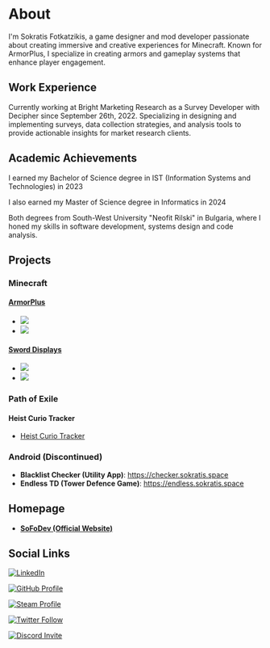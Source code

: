 
# About

I'm Sokratis Fotkatzikis, a game designer and mod developer passionate about creating immersive and creative experiences for Minecraft. Known for ArmorPlus, I specialize in creating armors and gameplay systems that enhance player engagement.

## Work Experience
Currently working at Bright Marketing Research as a Survey Developer with Decipher since September 26th, 2022. Specializing in designing and implementing surveys, data collection strategies, and analysis tools to provide actionable insights for market research clients.

## Academic Achievements
I earned my Bachelor of Science degree in IST (Information Systems and Technologies) in 2023

I also earned my Master of Science degree in Informatics in 2024

Both degrees from South-West University "Neofit Rilski" in Bulgaria, where I honed my skills in software development, systems design and code analysis.
     
## Projects

### Minecraft

#### [**ArmorPlus**](https://www.curseforge.com/minecraft/mc-mods/armorplus) 

- [![](http://cf.way2muchnoise.eu/full_armorplus_downloads.svg)](https://www.curseforge.com/minecraft/mc-mods/armorplus)
- [![](http://cf.way2muchnoise.eu/versions/armorplus.svg)](https://www.curseforge.com/minecraft/mc-mods/armorplus)

#### [**Sword Displays**](https://www.curseforge.com/minecraft/mc-mods/sword-displays) 

- [![](http://cf.way2muchnoise.eu/full_392762_downloads.svg)](https://www.curseforge.com/minecraft/mc-mods/sword-displays)
- [![](http://cf.way2muchnoise.eu/versions/392762.svg)](https://www.curseforge.com/minecraft/mc-mods/sword-displays)

### Path of Exile

#### Heist Curio Tracker

- [Heist Curio Tracker](https://github.com/sokratis12GR/Curio-Tracker)

### Android (Discontinued)

- **Blacklist Checker (Utility App)**: https://checker.sokratis.space
- **Endless TD (Tower Defence Game)**: https://endless.sokratis.space

## Homepage

- [**SoFoDev (Official Website)**](https://sokratis.space)

## Social Links

<!-- <p><s><a class="google-dev" href="https://play.google.com/store/apps/dev?id=4669583512557743868"><img alt="Google Developer Page" src="https://img.shields.io/badge/Google%20Developer%20Page-black?style=for-the-badge&logo=google"></a></s></p> -->
<p><a class="linkedin" href="https://www.linkedin.com/in/sokratis12gr/"><img alt="LinkedIn" src="https://img.shields.io/badge/LinkedIn%20Profile-white?style=for-the-badge&logo=linkedin&logoColor=white&color=0077b5"></a></p>
<p><a class="github" href="https://github.com/sokratis12GR"><img alt="GitHub Profile" src="https://img.shields.io/badge/GitHub%20Profile-white?logo=github&style=for-the-badge&color=161B22"></a></p>
<p><a class="steam" href="https://steamcommunity.com/id/sokratis12GR"><img alt="Steam Profile" src="https://img.shields.io/badge/sokratis12GR%20%7C%20SoFoDev-white?style=for-the-badge&logo=steam&color=171A21"></a></p>
<p><a class="twitter" href="https://twitter.com/sokratis12GR"><img alt="Twitter Follow" src="https://img.shields.io/badge/@sokratis12GR-white?logo=twitter&logoColor=white&style=for-the-badge&color=1DA1F2"></a></p>
<p><a class="discord" href="https://discord.gg/JCWbJvA"><img alt="Discord Invite" src="https://img.shields.io/badge/Join%20Our%20ArmorPlus%20Community%20Server-white?style=for-the-badge&logo=discord&logoColor=white&color=5865F2"></a></p>

